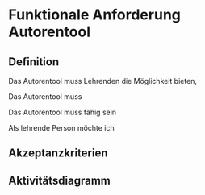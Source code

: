 # Funktionale Anforderung Autorentool

## Definition

Das Autorentool muss Lehrenden die Möglichkeit bieten, 

Das Autorentool muss

Das Autorentool muss fähig sein

Als lehrende Person möchte ich


## Akzeptanzkriterien 


## Aktivitätsdiagramm


